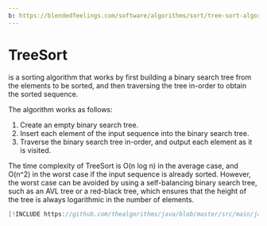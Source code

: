 ```yaml
---
b: https://blendedfeelings.com/software/algorithms/sort/tree-sort-algorithm.md
---
```


# TreeSort
is a sorting algorithm that works by first building a binary search tree from the elements to be sorted, and then traversing the tree in-order to obtain the sorted sequence. 

The algorithm works as follows:
1. Create an empty binary search tree.
2. Insert each element of the input sequence into the binary search tree.
3. Traverse the binary search tree in-order, and output each element as it is visited.

The time complexity of TreeSort is O(n log n) in the average case, and O(n^2) in the worst case if the input sequence is already sorted. However, the worst case can be avoided by using a self-balancing binary search tree, such as an AVL tree or a red-black tree, which ensures that the height of the tree is always logarithmic in the number of elements.

```java
[!INCLUDE https://github.com/thealgorithms/java/blob/master/src/main/java/com/thealgorithms/sorts/TreeSort.java]
```